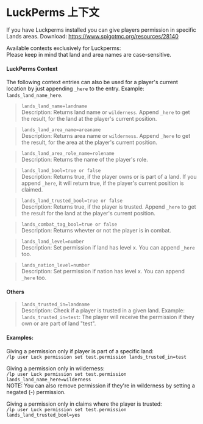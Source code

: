 # LuckPerms 上下文

If you have Luckperms installed you can give players permission in specific Lands areas. Download: https://www.spigotmc.org/resources/28140

Available contexts exclusively for Luckperms:\
Please keep in mind that land and area names are case-sensitive.

#### LuckPerms Context

The following context entries can also be used for a player's current location by just appending `_here` to the entry. Example: `lands_land_name_here`.

> `lands_land_name=landname`\
> Description: Returns land name or `wilderness`. Append `_here` to get the result, for the land at the player's current position.

> `lands_land_area_name=areaname`\
> Description: Returns area name or `wilderness`. Append `_here` to get the result, for the area at the player's current position.

> `lands_land_area_role_name=rolename`\
> Description: Returns the name of the player's role.

> `lands_land_bool=true or false`\
> Description: Returns true, if the player owns or is part of a land. If you append `_here`, it will return true, if the player's current position is claimed.

> `lands_land_trusted_bool=true or false`\
> Description: Returns true, if the player is trusted. Append `_here` to get the result for the land at the player's current position.

> `lands_combat_tag_bool=true or false`\
> Description: Returns whevter or not the player is in combat.

> `lands_land_level=number`\
> Description: Set permission if land has level x. You can append `_here` too.

> `lands_nation_level=number`\
> Description: Set permission if nation has level x. You can append `_here` too.

#### Others

> `lands_trusted_in=landname`\
> Description: Check if a player is trusted in a given land. Example: `lands_trusted_in=test`: The player will receive the permission if they own or are part of land "test".

#### Examples:

Giving a permission only if player is part of a specific land:\
`/lp user Luck permission set test.permission lands_trusted_in=test`

Giving a permission only in wilderness:\
`/lp user Luck permission set test.permission lands_land_name_here=wilderness`\
NOTE: You can also remove permission if they're in wilderness by setting a negated (-) permission.

Giving a permission only in claims where the player is trusted:\
`/lp user Luck permission set test.permission lands_land_trusted_bool=yes`
